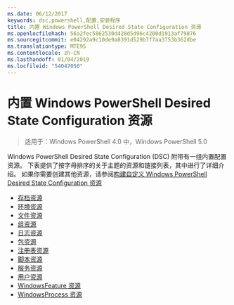 ```yaml
---
ms.date: 06/12/2017
keywords: dsc,powershell,配置,安装程序
title: 内置 Windows PowerShell Desired State Configuration 资源
ms.openlocfilehash: 56a2fec5862530d428d5d96c4200d1913af79876
ms.sourcegitcommit: e04292a9c10de9a8391d529b7f7aa3753b362dbe
ms.translationtype: MTE95
ms.contentlocale: zh-CN
ms.lasthandoff: 01/04/2019
ms.locfileid: "54047050"
---
```

# <a name="built-in-windows-powershell-desired-state-configuration-resources"></a>内置 Windows PowerShell Desired State Configuration 资源

> 适用于：Windows PowerShell 4.0 中，Windows PowerShell 5.0

Windows PowerShell Desired State Configuration (DSC) 附带有一组内置配置资源。 下表提供了按字母排序的关于主题的资源和链接列表，其中进行了详细介绍。 如果你需要创建其他资源，请参阅[构建自定义 Windows PowerShell Desired State Configuration 资源](../../../resources/authoringResource.md)

* [存档资源](archiveResource.md)
* [环境资源](environmentResource.md)
* [文件资源](fileResource.md)
* [组资源](groupResource.md)
* [日志资源](logResource.md)
* [包资源](packageResource.md)
* [注册表资源](registryResource.md)
* [脚本资源](scriptResource.md)
* [服务资源](serviceResource.md)
* [用户资源](userResource.md)
* [WindowsFeature 资源](windowsfeatureResource.md)
* [WindowsProcess 资源](windowsProcessResource.md)